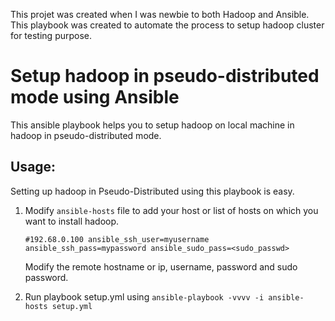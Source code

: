 This projet was created when I was newbie to both Hadoop and Ansible. This playbook was created to automate the process to setup hadoop cluster for testing purpose.

# Setup hadoop in pseudo-distributed mode using Ansible
This ansible playbook helps you to setup hadoop on local machine in hadoop in pseudo-distributed mode.

## Usage:
Setting up hadoop in Pseudo-Distributed using this playbook is easy.

1. Modify `ansible-hosts` file to add your host or list of hosts on which you want to install hadoop.
   
 	`#192.68.0.100 ansible_ssh_user=myusername ansible_ssh_pass=mypassword ansible_sudo_pass=<sudo_passwd>`
	  
     Modify the remote hostname or ip, username, password and sudo password.

2. Run playbook setup.yml using 
   `ansible-playbook -vvvv -i ansible-hosts setup.yml`
   

